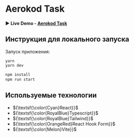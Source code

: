 # Aerokod Task

#### ▶️ Live Demo - [Aerokod Task](https://knyazWeb.github.io/Aerokod-Task-Front/)

## Инструкция для локального запуска

Запуск приложения:
```bash
yarn
yarn dev

npm install
npm run start
```

## Используемые технологии
* ${\textsf{\color{Cyan}React}}$
* ${\textsf{\color{RoyalBlue}Typescript}}$
* ${\textsf{\color{RoyalBlue}Tailwind}}$
* ${\textsf{\color{OrangeRed}React Hook Form}}$
* ${\textsf{\color{Melon}Vite}}$

